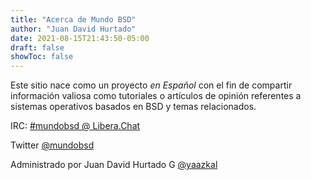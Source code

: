 ```yaml
---
title: "Acerca de Mundo BSD"
author: "Juan David Hurtado"
date: 2021-08-15T21:43:50-05:00
draft: false
showToc: false
---
```


Este sitio nace como un proyecto *en Español* con el fin de compartir información valiosa como tutoriales o artículos de opinión referentes a sistemas operativos basados en BSD y temas relacionados.

IRC: [#mundobsd @ Libera.Chat](ircs://irc.libera.chat/#freebsd-irc)

Twitter [@mundobsd](https://twitter.com/mundobsd)

Administrado por Juan David Hurtado G [@yaazkal](https://twitter.com/yaazkal)
